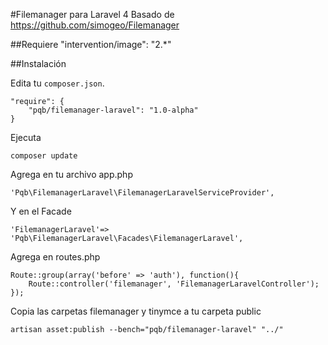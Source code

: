 #Filemanager para Laravel 4
Basado de https://github.com/simogeo/Filemanager

##Requiere
"intervention/image": "2.*"

##Instalación

Edita tu `composer.json`.

	"require": {
		"pqb/filemanager-laravel": "1.0-alpha"
	}

Ejecuta

	composer update

Agrega en tu archivo app.php

	'Pqb\FilemanagerLaravel\FilemanagerLaravelServiceProvider',

Y en el Facade

	'FilemanagerLaravel'=> 'Pqb\FilemanagerLaravel\Facades\FilemanagerLaravel',

Agrega en routes.php

	Route::group(array('before' => 'auth'), function(){
		Route::controller('filemanager', 'FilemanagerLaravelController');
	});

Copia las carpetas filemanager y tinymce a tu carpeta public

	artisan asset:publish --bench="pqb/filemanager-laravel" "../"

